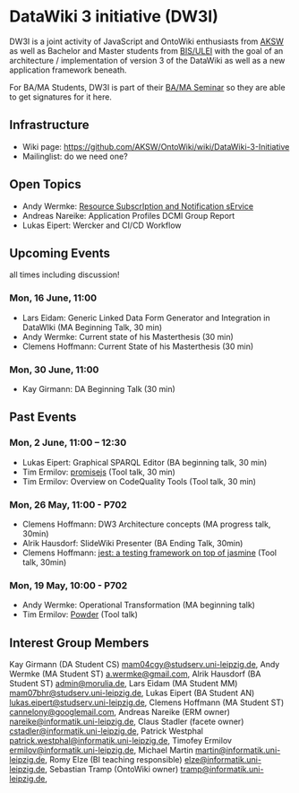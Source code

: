 # DataWiki 3 initiative (DW3I)

DW3I is a joint activity of JavaScript and OntoWiki enthusiasts from [AKSW](http://aksw.org) as well as Bachelor and Master students from [BIS/ULEI](http://bis.uni-leipzig.de) with the goal of an architecture / implementation of version 3 of the DataWiki as well as a new application framework beneath.

For BA/MA Students, DW3I is part of their [BA/MA Seminar](http://bis.informatik.uni-leipzig.de/de/Lehre/1314/) so they are able to get signatures for it here.

## Infrastructure

* Wiki page: https://github.com/AKSW/OntoWiki/wiki/DataWiki-3-Initiative
* Mailinglist: do we need one?

## Open Topics
* Andy Wermke: [Resource SubscrIption and Notification sErvice](https://github.com/rsine/rsine)
* Andreas Nareike: Application Profiles DCMI Group Report
* Lukas Eipert: Wercker and CI/CD Workflow

## Upcoming Events

all times including discussion!

### Mon, 16 June, 11:00
* Lars Eidam: Generic Linked Data Form Generator and Integration in DataWIki (MA Beginning Talk, 30 min)
* Andy Wermke: Current state of his Masterthesis (30 min)
* Clemens Hoffmann: Current State of his Masterthesis (30 min)

### Mon, 30 June, 11:00
* Kay Girmann: DA Beginning Talk (30 min)


## Past Events

### Mon, 2 June, 11:00 – 12:30
* Lukas Eipert: Graphical SPARQL Editor (BA beginning talk, 30 min)
* Tim Ermilov: [promisejs](https://www.promisejs.org/) (Tool talk, 30 min)
* Tim Ermilov: Overview on CodeQuality Tools (Tool talk, 30 min)

### Mon, 26 May, 11:00 - P702
* Clemens Hoffmann: DW3 Architecture concepts (MA progress talk, 30min)
* Alrik Hausdorf: SlideWiki Presenter (BA Ending Talk, 30min)
* Clemens Hoffmann: [jest: a testing framework on top of jasmine](http://facebook.github.io/jest/index.html) (Tool talk, 30min)

### Mon, 19 May, 10:00 - P702
* Andy Wermke: Operational Transformation (MA beginning talk)
* Tim Ermilov: [Powder](https://github.com/yamalight/generator-powder) (Tool talk)

## Interest Group Members

Kay Girmann (DA Student CS) <mam04cgy@studserv.uni-leipzig.de>,
Andy Wermke (MA Student ST) <a.wermke@gmail.com>,
Alrik Hausdorf (BA Student ST) <admin@morulia.de>,
Lars Eidam (MA Student MM) <mam07bhr@studserv.uni-leipzig.de>,
Lukas Eipert (BA Student AN) <lukas.eipert@studserv.uni-leipzig.de>,
Clemens Hoffmann (MA Student ST) <cannelony@googlemail.com>,
Andreas Nareike (ERM owner) <nareike@informatik.uni-leipzig.de>,
Claus Stadler (facete owner) <cstadler@informatik.uni-leipzig.de>,
Patrick Westphal <patrick.westphal@informatik.uni-leipzig.de>,
Timofey Ermilov <ermilov@informatik.uni-leipzig.de>,
Michael Martin <martin@informatik.uni-leipzig.de>,
Romy Elze (BI teaching responsible) <elze@informatik.uni-leipzig.de>,
Sebastian Tramp (OntoWiki owner) <tramp@informatik.uni-leipzig.de>,
